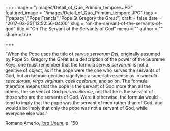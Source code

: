 +++
image = "/images/Detail_of_Quo_Primum_tempore.JPG"
featured_image = "/images/Detail_of_Quo_Primum_tempore.JPG"
tags = ["papacy","Pope Francis","Pope St Gregory the Great"]
draft = false
date = "2017-03-25T13:52:56-04:00"
slug = "on-the-servant-of-the-servants-of-god"
title = "On The Servant of the Servants of God"
menu = ""
author = ""
share = true

+++

"When the Pope uses the title of [_servus servorum Dei_](https://en.wikipedia.org/wiki/Servant_of_the_servants_of_God), originally
assumed by Pope St. Gregory the Great as a description of the power of
the Supreme Keys, one must remember that the formula _servus servorum_
is not a genitive of object, as if the pope were the one who serves
the servants of God, but an hebraic genitive signifying a superlative
sense as in _saecula saeculorum, virgo virginum, caeli caelorum,_ and
so on. The formula therefore means that the pope is the servant of God
more than all the others, the servent of God _par excellance_, not
that he is the servant of those who are the servants of God. Were it
otherwise, the formula would tend to imply that the pope was the
servant of men rather than of God, and would also imply that only the
pope was not a servant of God, while everyone else was."

Romano Amerio, _[Iota Unum](https://amzn.to/2ohv52U)_, p. 150

